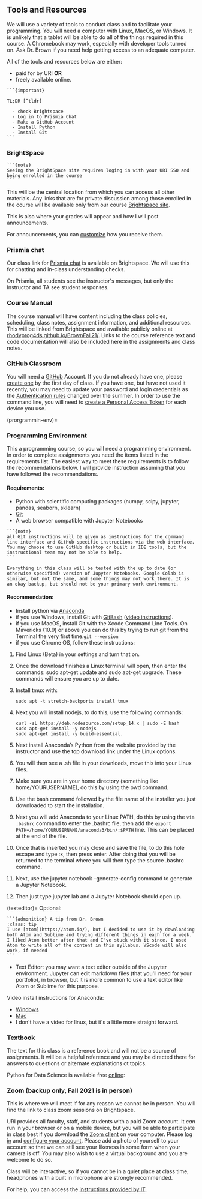 ## Tools and Resources

We will use a variety of tools to conduct class and to facilitate your programming. You will need a computer with Linux, MacOS, or Windows. It is unlikely that a tablet will be able to do all of the things required in this course. A Chromebook may work, especially with developer tools turned on. Ask Dr. Brown if you need help getting access to an adequate computer.


All of the tools and resources below are either:

  - paid for by URI **OR**
  - freely available online.



````{margin}
```{important}

TL;DR [^tldr]

  - check Brightspace
  - Log in to Prismia Chat
  - Make a GitHub Account
  - Install Python
  - Install Git
```
````

### BrightSpace

````{margin}
```{note}
Seeing the BrightSpace site requires loging in with your URI SSO and being enrolled in the course
```
````
This will be the central location from which you can access all other materials.
Any links that are for private discussion among those enrolled in the course will be available only from our course [Brightspace site](https://brightspace.uri.edu/d2l/home/158179).

This is also where your grades will appear and how I will post announcements.

For announcements, you can [customize](https://documentation.brightspace.com/EN/le/announcements/learner/enable_notifications_in_announcements.htm) how you receive them.


### Prismia chat

Our class link for [Prismia chat](https://prismia.chat/) is available on Brightspace.
We will use this for chatting and in-class understanding checks.

On Prismia, all students see the instructor's messages, but only the Instructor and TA see student responses. 

### Course Manual

The course manual will have content including the class policies, scheduling, class notes, assignment information, and additional resources.
This will be linked from Brightspace and available publicly online at [rhodyprog4ds.github.io/BrownFall21/](https://rhodyprog4ds.github.io/BrownFall21/).
Links to the course reference text and code documentation will also be included here in the assignments and class notes.

### GitHub Classroom

You will need a [GitHub](https://github.com/) Account. If you do not already have one, please [create one](https://github.com/signup) by the first day of class. If you have one, but have not used it recently, you may need to update your password and login credentials as the [Authentication rules](https://docs.github.com/en/github/authenticating-to-github/keeping-your-account-and-data-secure/about-authentication-to-github) changed over the summer.  In order to use the command line, you will need to [create a Personal Access Token](https://docs.github.com/en/github/authenticating-to-github/creating-a-personal-access-token) for each device you use.



(prorgrammin-env)=
### Programming Environment

This a programming course, so you will need a programming environment. In order to complete assignments you need the items listed in the requirements list. The easiest way to meet these requirements is to follow the recommendations below. I will provide instruction assuming that you have followed the recommendations.

#### Requirements:
- Python with scientific computing packages (numpy, scipy, jupyter, pandas, seaborn, sklearn)
- [Git](https://git-scm.com/book/en/v2/Getting-Started-Installing-Git)
- A web browser compatible with Jupyter Notebooks
<!-- - Openrefine -->

````{margin}
```{note}
all Git instructions will be given as instructions for the command line interface and GitHub specific instructions via the web interface. You may choose to use GitHub desktop or built in IDE tools, but the instructional team may not be able to help.
```
````

```{warning}
Everything in this class will be tested with the up to date (or otherwise specified) version of Jupyter Notebooks. Google Colab is similar, but not the same, and some things may not work there. It is an okay backup, but should not be your primary work environment.
```

#### Recommendation:
- Install python via [Anaconda](https://www.anaconda.com/products/individual)
- if you use Windows, install Git with [GitBash](https://gitforwindows.org/) ([video instructions](https://youtu.be/339AEqk9c-8)).
- if you use MacOS, install Git with the Xcode Command Line Tools. On Mavericks (10.9) or above you can do this by trying to run git from the Terminal the very first time.`git --version`
- if you use Chrome OS, follow these instructions:
1. Find Linux (Beta) in your settings and turn that on.
2. Once the download finishes a Linux terminal will open, then enter the commands: sudo 
apt-get update and sudo apt-get upgrade. These commands will ensure you are up to 
date.
3. Install tmux with:

    ```
    sudo apt -t stretch-backports install tmux
    ```
4. Next you will install nodejs, to do this, use the following commands:
    
    ```
    curl -sL https://deb.nodesource.com/setup_14.x | sudo -E bash 
    sudo apt-get install -y nodejs 
    sudo apt-get install -y build-essential.
    ```
5. Next install Anaconda’s Python from the website provided by the instructor and use the 
top download link under the Linux options.
6. You will then see a .sh file in your downloads, move this into your Linux files.
7. Make sure you are in your home directory (something like home/YOURUSERNAME), 
do this by using the pwd command.
8. Use the bash command followed by the file name of the installer you just downloaded to 
start the installation.
9. Next you will add Anaconda to your Linux PATH, do this by using the `vim .bashrc`
command to enter the .bashrc file, then add the `export 
PATH=/home/YOURUSERNAME/anaconda3/bin/:$PATH` line. This can be placed at the 
end of the file.
10. Once that is inserted you may close and save the file, to do this hole escape and type :x, 
then press enter. After doing that you will be returned to the terminal where you will then 
type the source .bashrc command.
11. Next, use the jupyter notebook –generate-config command to generate a Jupyter 
Notebook.
12. Then just type jupyter lab and a Jupyter Notebook should open up.

(texteditor)=
Optional:
````{margin}
```{admonition} A tip from Dr. Brown
:class: tip
I use [atom](https://atom.io/), but I decided to use it by downloading both Atom and Sublime and trying different things in each for a week. I liked Atom better after that and I've stuck with it since. I used Atom to write all of the content in this syllabus. VScode will also work, if needed
```
````
- Text Editor: you may want a text editor outside of the Jupyter environment. Jupyter can edit markdown files (that you'll need for your portfolio), in browser, but it is more common to use a text editor like Atom or Sublime for this purpose.


Video install instructions for Anaconda:
- [Windows](https://www.youtube.com/watch?v=xxQ0mzZ8UvA)
- [Mac](https://www.youtube.com/watch?v=TcSAln46u9U)
- I don't have a video for linux, but it's a little more straight forward.

### Textbook

The text for this class is a reference book and will not be a source of assignments. It will be a helpful reference and you may be directed there for answers to questions or alternate explanations ot topics.

Python for Data Science is available free [online](https://jakevdp.github.io/PythonDataScienceHandbook/):





### Zoom (backup only, Fall 2021 is in person)

[^tldr]: Too long; didn't read.

This is where we will meet if for any reason we cannot be in person. You will find the link to class zoom sessions on Brightspace.

URI provides all faculty, staff, and students with a paid Zoom account. It *can* run in your browser or on a mobile device, but you will be able to participate in class best if you download the [Zoom client](https://zoom.us/download) on your computer. Please [log in](https://uri-edu.zoom.us/) and [configure your account](https://uri-edu.zoom.us/profile).  Please add a photo of yourself to your account so that we can still see your likeness in some form when your camera is off. You may also wish to use a virtual background and you are welcome to do so.  

Class will be interactive, so if you cannot be in a quiet place at class time, headphones with a built in microphone are strongly recommended.

For help, you can access the [instructions provided by IT](https://web.uri.edu/itservicedesk/zoom-at-uri/).
